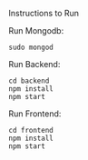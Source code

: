 Instructions to Run

Run Mongodb:
```
sudo mongod
```

Run Backend:
```
cd backend
npm install
npm start
```

Run Frontend:
```
cd frontend
npm install
npm start
```